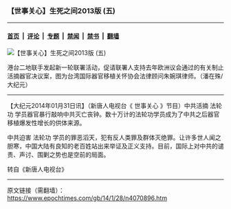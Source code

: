 ### 【世事关心】生死之间2013版 (五)

---

#### [首页](../../../..?n4070896) &nbsp;|&nbsp; [评论](../../../../../epoch-comment?n4070896) &nbsp;|&nbsp; [专题](../../../../../epoch-special?n4070896) &nbsp;|&nbsp; [禁闻](../../../../../epoch-news?n4070896) &nbsp;|&nbsp; [禁书](../../../../../books?n4070896) &nbsp;|&nbsp; [翻墙](https://github.com/gfw-breaker/nogfw/blob/master/README.md?n4070896)


<div><img alt="【世事关心】生死之间2013版 (五)" class="attachment-djy_600_400 size-djy_600_400 wp-post-image" src="https://i.epochtimes.com/assets/uploads/2014/01/1401030752142147-600x400.jpg"/>
<div class="caption">
 <p>
  港台二地联手发起新一轮联署活动，促请联署人支持去年欧洲议会通过的有关制止活摘器官决议案，图为台湾国际器官移植关怀协会法律顾问朱婉琪律师。（潘在殊/大纪元）
 </p>
</div></div><hr/><div class="post_content" id="artbody" itemprop="articleBody">
 <!-- article content begin -->
 <p>
  【大纪元2014年01月31日讯】（新唐人电视台《
  <ok href="https://www.epochtimes.com/gb/tag/%E4%B8%96%E4%BA%8B%E5%85%B3%E5%BF%83.html">
   世事关心
  </ok>
  》节目）中共活摘
  <ok href="https://www.epochtimes.com/gb/tag/%E6%B3%95%E8%BD%AE%E5%8A%9F.html">
   法轮功
  </ok>
  学员器官暴行敲响中共灭亡丧钟。数十万计的法轮功学员成为了中共之后器官移植爆发性增长的供体来源。
 </p>
 <p>
  中共迫害
  <ok href="https://www.epochtimes.com/gb/tag/%E6%B3%95%E8%BD%AE%E5%8A%9F.html">
   法轮功
  </ok>
  学员的罪恶滔天，犯有反人类罪及群体灭绝罪。让许多世人闻之胆寒，中国大陆有良知的老百姓站出来举证及正义支持。目前，国际上对中共的谴责、声讨、围剿之势也是空前的局面。
 </p>
 <p>
  转自《新唐人电视台》
 </p>
 <p>
 </p>
 <p>
  <!-- article content end -->
  <div id="below_article_ad">
  </div>
 </p>
</div>


---

原文链接（需翻墙）：https://www.epochtimes.com/gb/14/1/28/n4070896.htm